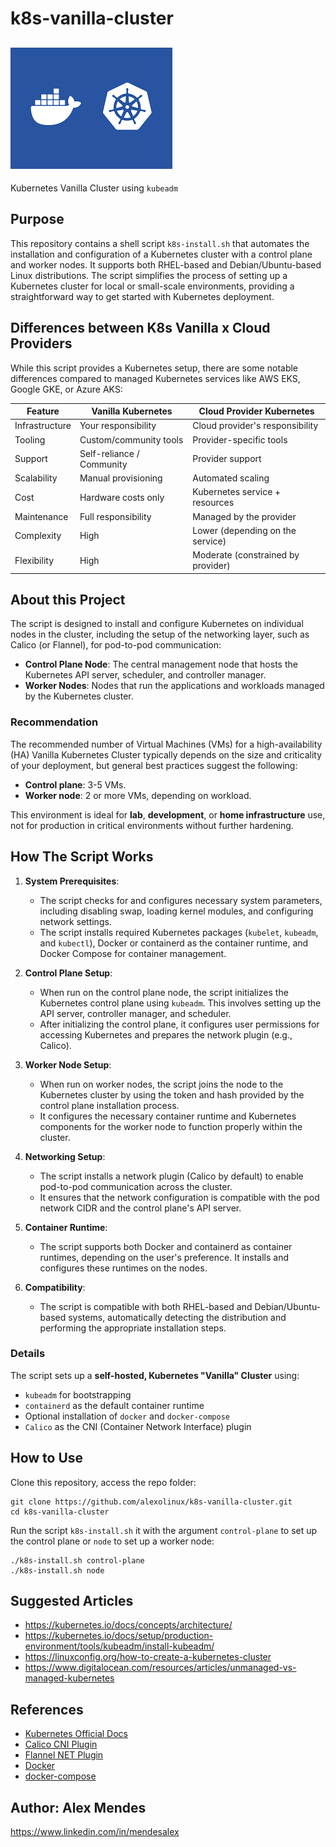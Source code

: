 # k8s-vanilla-cluster
![alt text](image.png)
----------------------

Kubernetes Vanilla Cluster using `kubeadm`

## Purpose

This repository contains a shell script `k8s-install.sh` that automates the installation and configuration of a Kubernetes cluster with a control plane and worker nodes. It supports both RHEL-based and Debian/Ubuntu-based Linux distributions. The script simplifies the process of setting up a Kubernetes cluster for local or small-scale environments, providing a straightforward way to get started with Kubernetes deployment.

## Differences between K8s Vanilla x Cloud Providers

While this script provides a Kubernetes setup, there are some notable differences compared to managed Kubernetes services like AWS EKS, Google GKE, or Azure AKS:

| Feature               | Vanilla Kubernetes                                | Cloud Provider Kubernetes                            |
|------------------------|--------------------------------------------------|-----------------------------------------------------|
| Infrastructure         | Your responsibility                              | Cloud provider's responsibility                     |
| Tooling                | Custom/community tools                           | Provider-specific tools                             |
| Support                | Self-reliance / Community                        | Provider support                                    |
| Scalability            | Manual provisioning                              | Automated scaling                                   |
| Cost                   | Hardware costs only                              | Kubernetes service + resources                      |
| Maintenance            | Full responsibility                              | Managed by the provider                             |
| Complexity             | High                                              | Lower (depending on the service)                     |
| Flexibility            | High                                              | Moderate (constrained by provider)                   |

## About this Project

The script is designed to install and configure Kubernetes on individual nodes in the cluster, including the setup of the networking layer, such as Calico (or Flannel), for pod-to-pod communication:

- **Control Plane Node**: The central management node that hosts the Kubernetes API server, scheduler, and controller manager.
- **Worker Nodes**: Nodes that run the applications and workloads managed by the Kubernetes cluster.

### Recommendation

The recommended number of Virtual Machines (VMs) for a high-availability (HA) Vanilla Kubernetes Cluster typically depends on the size and criticality of your deployment, but general best practices suggest the following:  

- **Control plane**: 3-5 VMs.
- **Worker node**: 2 or more VMs, depending on workload.

This environment is ideal for **lab**, **development**, or **home infrastructure** use, not for production in critical environments without further hardening.

## How The Script Works

1. **System Prerequisites**:
   - The script checks for and configures necessary system parameters, including disabling swap, loading kernel modules, and configuring network settings.
   - The script installs required Kubernetes packages (`kubelet`, `kubeadm`, and `kubectl`), Docker or containerd as the container runtime, and Docker Compose for container management.

2. **Control Plane Setup**:
   - When run on the control plane node, the script initializes the Kubernetes control plane using `kubeadm`. This involves setting up the API server, controller manager, and scheduler.
   - After initializing the control plane, it configures user permissions for accessing Kubernetes and prepares the network plugin (e.g., Calico).

3. **Worker Node Setup**:
   - When run on worker nodes, the script joins the node to the Kubernetes cluster by using the token and hash provided by the control plane installation process.
   - It configures the necessary container runtime and Kubernetes components for the worker node to function properly within the cluster.

4. **Networking Setup**:
   - The script installs a network plugin (Calico by default) to enable pod-to-pod communication across the cluster.
   - It ensures that the network configuration is compatible with the pod network CIDR and the control plane's API server.

5. **Container Runtime**:
   - The script supports both Docker and containerd as container runtimes, depending on the user's preference. It installs and configures these runtimes on the nodes.

6. **Compatibility**:
   - The script is compatible with both RHEL-based and Debian/Ubuntu-based systems, automatically detecting the distribution and performing the appropriate installation steps.

### Details

The script sets up a **self-hosted, Kubernetes "Vanilla" Cluster** using:

- `kubeadm` for bootstrapping
- `containerd` as the default container runtime
- Optional installation of `docker` and `docker-compose`
- `Calico` as the CNI (Container Network Interface) plugin

## How to Use

Clone this repository, access the repo folder:

```shell
git clone https://github.com/alexolinux/k8s-vanilla-cluster.git
cd k8s-vanilla-cluster
```

Run the script `k8s-install.sh` it with the argument `control-plane` to set up the control plane or `node` to set up a worker node:

```shell
./k8s-install.sh control-plane
./k8s-install.sh node
```

## Suggested Articles

- <https://kubernetes.io/docs/concepts/architecture/>
- <https://kubernetes.io/docs/setup/production-environment/tools/kubeadm/install-kubeadm/>
- <https://linuxconfig.org/how-to-create-a-kubernetes-cluster>
- <https://www.digitalocean.com/resources/articles/unmanaged-vs-managed-kubernetes>

## References

- [Kubernetes Official Docs](https://kubernetes.io/docs/home/)
- [Calico CNI Plugin](https://docs.tigera.io/calico/latest/getting-started/kubernetes/self-managed-onprem/onpremises)
- [Flannel NET Plugin](https://github.com/flannel-io/flannel)
- [Docker](https://docs.docker.com/engine/install/)
- [docker-compose](https://docs.docker.com/compose/)

## Author: Alex Mendes

<https://www.linkedin.com/in/mendesalex>
